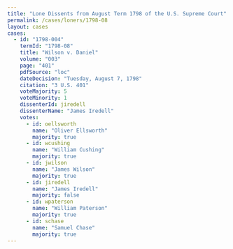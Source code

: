 ```yaml
---
title: "Lone Dissents from August Term 1798 of the U.S. Supreme Court"
permalink: /cases/loners/1798-08
layout: cases
cases:
  - id: "1798-004"
    termId: "1798-08"
    title: "Wilson v. Daniel"
    volume: "003"
    page: "401"
    pdfSource: "loc"
    dateDecision: "Tuesday, August 7, 1798"
    citation: "3 U.S. 401"
    voteMajority: 5
    voteMinority: 1
    dissenterId: jiredell
    dissenterName: "James Iredell"
    votes:
      - id: oellsworth
        name: "Oliver Ellsworth"
        majority: true
      - id: wcushing
        name: "William Cushing"
        majority: true
      - id: jwilson
        name: "James Wilson"
        majority: true
      - id: jiredell
        name: "James Iredell"
        majority: false
      - id: wpaterson
        name: "William Paterson"
        majority: true
      - id: schase
        name: "Samuel Chase"
        majority: true
---
```


